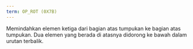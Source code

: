 ```yaml
---
term: OP_ROT (0X7B)
---
```


Memindahkan elemen ketiga dari bagian atas tumpukan ke bagian atas tumpukan. Dua elemen yang berada di atasnya didorong ke bawah dalam urutan terbalik.